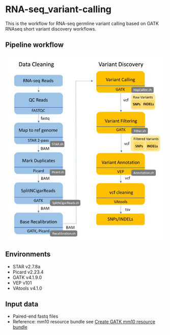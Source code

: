 # RNA-seq_variant-calling
This is the workflow for RNA-seq germline variant calling based on GATK RNAseq short variant discovery workflows.
## Pipeline workflow
![image](https://github.com/Tina04021997/RNA-seq_variant-calling/blob/main/RNA-seq%20variant%20calling%20workflow.jpg)
## Environments
- STAR v2.7.8a
- Picard v2.23.4
- GATK v4.1.9.0
- VEP v101
- VAtools v4.1.0
## Input data
- Paired-end fastq files
- Reference: mm10 resource bundle see [Create GATK mm10 resource bundle](workflows/gatk-mouse-mm10.md)
